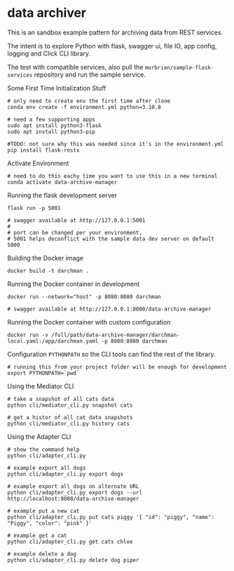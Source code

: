 # data archiver

This is an sandbox example pattern for archiving data from REST services.

The intent is to explore Python with flask, swagger ui, file IO, app config, logging and Click CLI library.

The test with compatible services, also pull the 
`morbrian/sample-flask-services` repository and run the sample service.

Some First Time Initialization Stuff

```
# only need to create env the first time after clone
conda env create -f environment.yml python=3.10.8

# need a few supporting apps
sudo apt install python3-flask
sudo apt install python3-pip

#TODO: not sure why this was needed since it's in the environment.yml
pip install flask-restx
```

Activate Environment

```
# need to do this eachy time you want to use this in a new terminal
conda activate data-archive-manager
```

Running the flask development server

```
flask run -p 5001

# swagger available at http://127.0.0.1:5001
#
# port can be changed per your environment, 
# 5001 helps deconflict with the sample data dev server on default 5000
```

Building the Docker image

```
docker build -t darchman .
```

Running the Docker container in development

```
docker run --network="host" -p 8080:8080 darchman

# swagger available at http://127.0.0.1:8080/data-archive-manager
```

Running the Docker container with custom configuration

```
docker run -v /full/path/data-archive-manager/darchman-local.yaml:/app/darchman.yaml -p 8080:8080 darchman
```

Configuration `PYTHONPATH` so the CLI tools can find the rest of the library.

```
# running this from your project folder will be enough for development
export PYTHONPATH=`pwd`
```

Using the Mediator CLI

```
# take a snapshot of all cats data
python cli/mediator_cli.py snapshot cats

# get a histor of all cat data snapshots
python cli/mediator_cli.py history cats
```

Using the Adapter CLI

```
# show the command help
python cli/adapter_cli.py

# example export all dogs
python cli/adapter_cli.py export dogs

# example export all dogs on alternate URL
python cli/adapter_cli.py export dogs --url http://localhost:8080/data-archive-manager

# example put a new cat
python cli/adapter_cli.py put cats piggy '{ "id": "piggy", "name": "Piggy", "color": "pink" }'

# example get a cat
python cli/adapter_cli.py get cats chloe

# example delete a dog
python cli/adapter_cli.py delete dog piper
```
